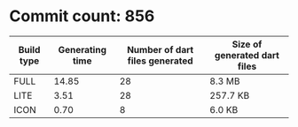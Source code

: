 # Commit count: 856
| Build type | Generating time | Number of dart files generated | Size of generated dart files |
|------------|-----------------|-------------------------------|------------------------------|
| FULL | 14.85 | 28 | 8.3 MB |
| LITE | 3.51 | 28 | 257.7 KB |
| ICON | 0.70 | 8 | 6.0 KB |
